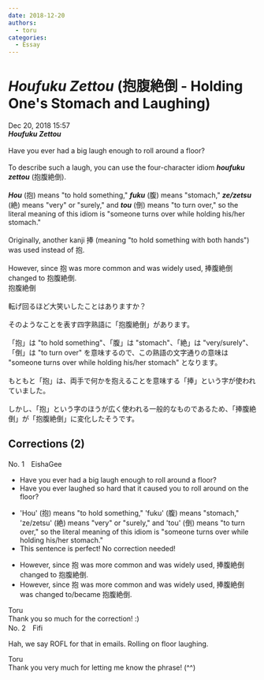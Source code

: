 ```yaml
---
date: 2018-12-20
authors:
  - toru
categories:
  - Essay
---
```


<h1 id="subject_show"><strong><em>Houfuku Zettou</strong></em> (抱腹絶倒 - Holding One's Stomach and Laughing)</h1>
<div class="date">Dec 20, 2018 15:57</div>
<div id="post"><div id="body_show_ori">
<strong><em>Houfuku Zettou</strong></em><br/><br/>Have you ever had a big laugh enough to roll around a floor?<br/><br/>To describe such a laugh, you can use the four-character idiom <strong><em>houfuku zettou</em></strong> (抱腹絶倒).<br/><br/><strong><em>Hou</em></strong> (抱) means "to hold something," <strong><em>fuku</em></strong> (腹) means "stomach," <strong><em>ze/zetsu</em></strong> (絶) means "very" or "surely," and <strong><em>tou</em></strong> (倒) means "to turn over," so the literal meaning of this idiom is "someone turns over while holding his/her stomach."<br/><br/>Originally, another kanji 捧 (meaning "to hold something with both hands") was used instead of 抱.<br/><br/>However, since 抱 was more common and was widely used, 捧腹絶倒 changed to 抱腹絶倒.
</div></div>

<!-- more -->

<div id="post_ja"><div id="body_show_mo">
抱腹絶倒<br/><br/>転げ回るほど大笑いしたことはありますか？<br/><br/>そのようなことを表す四字熟語に「抱腹絶倒」があります。<br/><br/>「抱」は "to hold something"、「腹」は "stomach"、「絶」は "very/surely"、「倒」は "to turn over" を意味するので、この熟語の文字通りの意味は "someone turns over while holding his/her stomach" となります。<br/><br/>もともと「抱」は、両手で何かを抱えることを意味する「捧」という字が使われていました。<br/><br/>しかし、「抱」という字のほうが広く使われる一般的なものであるため、「捧腹絶倒」が「抱腹絶倒」に変化したそうです。
</div></div>

## Corrections (2)
<div id="block"><div class="first_name"> No. 1　<span class="just_name">EishaGee</span></div><div id="block2">
<ul class="correction_field">
<li class="incorrect">Have you ever had a big laugh enough to roll around a floor?</li>
<li class="corrected correct">
Have you ever <span class="f_blue">laughed so hard that it caused you to </span>roll around <span class="f_red">on the </span>floor?
</li>
</ul>
<ul class="correction_field">
<li class="incorrect">'Hou' (抱) means "to hold something," 'fuku' (腹) means "stomach," 'ze/zetsu' (絶) means "very" or "surely," and 'tou' (倒) means "to turn over," so the literal meaning of this idiom is "someone turns over while holding his/her stomach."</li>
<li class="corrected perfect">This sentence is perfect! No correction needed!</li>
</ul>
<ul class="correction_field">
<li class="incorrect">However, since 抱 was more common and was widely used, 捧腹絶倒 changed to 抱腹絶倒.</li>
<li class="corrected correct">
However, since 抱 was more common and was widely used, 捧腹絶倒 <span class="f_blue">was </span>changed to<span class="f_blue">/became </span>抱腹絶倒.
</li>
</ul>
</div><div class="name"><span class="just_name">Toru</span><br>
Thank you so much for the correction! :)
</div>
</div>
<div id="block"><div class="first_name"> No. 2　<span class="just_name">Fifi</span></div><div id="block2">
<p class="comment_small">
 Hah, we say ROFL for that in emails.  Rolling on floor laughing.
</p>

</div><div class="name"><span class="just_name">Toru</span><br>
Thank you very much for letting me know the phrase! (^^)
</div>
</div>
